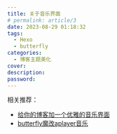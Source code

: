```yaml
---
title: 关于音乐界面
# permalink: article/3
date: 2023-08-29 01:18:32
tags:
  - Hexo
  - butterfly
categories:
  - 博客主题美化
cover:
description:
password:
---
```


相关推荐：
- <a href="https://blog.anheyu.com/posts/c3d3.html">给你的博客加一个优雅的音乐界面</a> 
- <a href="https://blog.anheyu.com/posts/6c69.html">butterfly魔改aplayer音乐</a>

